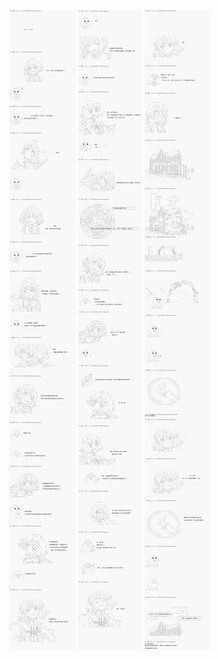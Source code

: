 ![01_03](/img/001_CinderyWitch/002/01.png)
![01_03](/img/001_CinderyWitch/002/02.png)
![01_03](/img/001_CinderyWitch/002/03.png)
